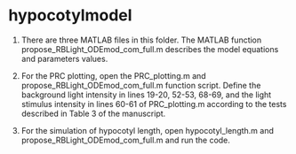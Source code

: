 # hypocotylmodel
1.	There are three MATLAB files in this folder. The MATLAB function propose_RBLight_ODEmod_com_full.m describes the model equations and parameters values.

2.	For the PRC plotting, open the PRC_plotting.m and propose_RBLight_ODEmod_com_full.m function script. Define the background light intensity in lines 19-20, 52-53, 68-69, and the light stimulus intensity in lines 60-61 of PRC_plotting.m according to the tests described in Table 3 of the manuscript. 

3.	For the simulation of hypocotyl length, open hypocotyl_length.m and propose_RBLight_ODEmod_com_full.m and run the code.

